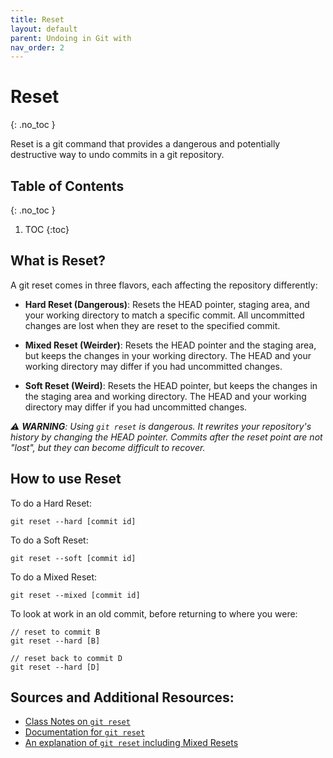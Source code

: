 ```yaml
---
title: Reset
layout: default
parent: Undoing in Git with
nav_order: 2
---
```


<!-- prettier-ignore-start -->
# Reset
{: .no_toc }

Reset is a git command that provides a dangerous and potentially destructive way to undo commits in a git repository.

## Table of Contents
{: .no_toc }

1. TOC
{:toc}

<!-- prettier-ignore-end -->


## What is Reset?

A git reset comes in three flavors, each affecting the repository differently:
- **Hard Reset (Dangerous)**: Resets the HEAD pointer, staging area, and your working directory to match a specific commit. All uncommitted changes are lost when they are reset to the specified commit.

- **Mixed Reset (Weirder)**: Resets the HEAD pointer and the staging area, but keeps the changes in your working directory. The HEAD and your working directory may differ if you had uncommitted changes.

- **Soft Reset (Weird)**: Resets the HEAD pointer, but keeps the changes in the staging area and working directory. The HEAD and your working directory may differ if you had uncommitted changes.

_⚠️ **WARNING**: Using ```git reset``` is dangerous. It rewrites your repository's history by changing the HEAD pointer. Commits after the reset point are not "lost", but they can become difficult to recover._



## How to use Reset

To do a Hard Reset: 
```
git reset --hard [commit id]
```


To do a Soft Reset: 
```
git reset --soft [commit id]
```


To do a Mixed Reset: 
```
git reset --mixed [commit id]
```

To look at work in an old commit, before returning to where you were:
```
// reset to commit B
git reset --hard [B] 

// reset back to commit D
git reset --hard [D] 
```

## Sources and Additional Resources:
- [Class Notes on ```git reset```](https://stungeye.github.io/Software-Development-And-Documentation-1/02-git-version-control-next-steps/index.html#6)
- [Documentation for ```git reset```](https://git-scm.com/docs/git-reset)
- [An explanation of ```git reset``` including Mixed Resets](https://practicalseries.com/1002-vcs/02-05-concept.html#js--020505)
